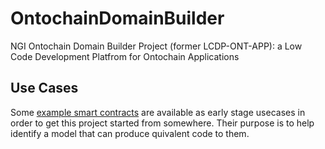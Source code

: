 # OntochainDomainBuilder
NGI Ontochain Domain Builder Project (former LCDP-ONT-APP): a Low Code Development Platfrom for Ontochain Applications

## Use Cases
Some [example smart contracts](./usecases/) are available as early stage usecases in order to get this project started from somewhere. Their purpose is to help identify a model that can produce quivalent code to them.
